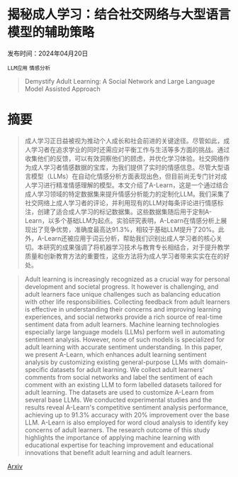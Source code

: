 # 揭秘成人学习：结合社交网络与大型语言模型的辅助策略

发布时间：2024年04月20日

`LLM应用` `情感分析`

> Demystify Adult Learning: A Social Network and Large Language Model Assisted Approach

# 摘要

> 成人学习正日益被视为推动个人成长和社会前进的关键途径。尽管如此，成人学习者在追求学业的同时还需应对平衡工作与生活等多方面的挑战。通过收集他们的反馈，可以有效洞察他们的顾虑，并优化学习体验。社交网络作为成人学习者情感数据的宝库，为我们提供了实时的情感信息。尽管大型语言模型（LLMs）在自动化情感分析方面表现出色，但目前尚无专门针对成人学习进行精准情感理解的模型。本文介绍了A-Learn，这是一个通过结合成人学习领域的特定数据集来提升情感分析能力的定制化LLM。我们采集了社交网络上成人学习者的评论，并利用现有的LLM对每条评论进行情感标注，创建了适合成人学习的标记数据集。这些数据集随后用于定制A-Learn，以多个基础LLM为起点。实验研究表明，A-Learn在情感分析上展现出了竞争优势，准确度最高达91.3%，相较于基础LLM提升了20%。此外，A-Learn还被应用于词云分析，帮助我们识别出成人学习者的核心关切。本研究的成果强调了将机器学习技术与教育专长相结合，对于提升教学质量和创新教育方法的重要性，这些方法将为成人学习者带来实实在在的好处。

> Adult learning is increasingly recognized as a crucial way for personal development and societal progress. It however is challenging, and adult learners face unique challenges such as balancing education with other life responsibilities. Collecting feedback from adult learners is effective in understanding their concerns and improving learning experiences, and social networks provide a rich source of real-time sentiment data from adult learners. Machine learning technologies especially large language models (LLMs) perform well in automating sentiment analysis. However, none of such models is specialized for adult learning with accurate sentiment understanding. In this paper, we present A-Learn, which enhances adult learning sentiment analysis by customizing existing general-purpose LLMs with domain-specific datasets for adult learning. We collect adult learners' comments from social networks and label the sentiment of each comment with an existing LLM to form labelled datasets tailored for adult learning. The datasets are used to customize A-Learn from several base LLMs. We conducted experimental studies and the results reveal A-Learn's competitive sentiment analysis performance, achieving up to 91.3% accuracy with 20% improvement over the base LLM. A-Learn is also employed for word cloud analysis to identify key concerns of adult learners. The research outcome of this study highlights the importance of applying machine learning with educational expertise for teaching improvement and educational innovations that benefit adult learning and adult learners.

[Arxiv](https://arxiv.org/abs/2404.13267)